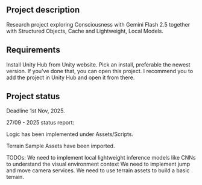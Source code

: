 ## Project description

Research project exploring Consciousness with Gemini Flash 2.5 together with Structured Objects, Cache and Lightweight, Local Models.

## Requirements

Install Unity Hub from Unity website. Pick an install, preferable the newest version. If you've done that, you can open this project. I recommend you to add the project in Unity Hub and open it from there.

## Project status

Deadline 1st Nov, 2025.

27/09 - 2025 status report:

Logic has been implemented under Assets/Scripts.

Terrain Sample Assets have been imported.

TODOs: 	We need to implement local lightweight inference models like CNNs to understand the visual environment context
		We need to implement jump and move camera services.
		We need to use terrain assets to build a basic terrain.

